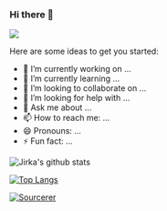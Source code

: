 ### Hi there 👋

![](https://komarev.com/ghpvc/?username=borda&color=green)

<!--
**Borda/Borda** is a ✨ _special_ ✨ repository because its `README.md` (this file) appears on your GitHub profile.
-->

Here are some ideas to get you started:

- 🔭 I’m currently working on ...
- 🌱 I’m currently learning ...
- 👯 I’m looking to collaborate on ...
- 🤔 I’m looking for help with ...
- 💬 Ask me about ...
- 📫 How to reach me: ...
- 😄 Pronouns: ...
- ⚡ Fun fact: ...


![Jirka's github stats](https://github-readme-stats.vercel.app/api?username=borda&show_icons=true&count_private=true)

[![Top Langs](https://github-readme-stats.vercel.app/api/top-langs/?username=borda&hide=Jupyter%20Notebook&layout=compact)](https://github.com/anuraghazra/github-readme-stats)

[![Sourcerer](https://sourcerer.io/icons/logo-sharing.svg)](https://sourcerer.io/borda)
